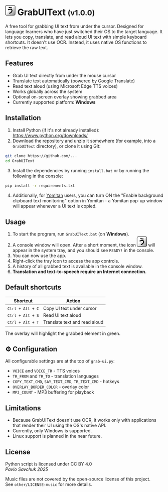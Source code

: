# ![(icon)](other/icon.svg) GrabUIText <small>(v1.0.0)</small>

A free tool for grabbing UI text from under the cursor.
Designed for language learners who have just switched their OS to the target language.
It lets you copy, translate, and read aloud UI text with simple keyboard shortcuts. It doesn't use OCR. Instead, it uses native OS functions to retrieve the raw text.

## Features

- Grab UI text directly from under the mouse cursor
- Translate text automatically (powered by Google Translate)  
- Read text aloud (using Microsoft Edge TTS voices)
- Works globally across the system
- Optional on-screen overlay showing grabbed area
- Currently supported platform: **Windows**

## Installation

1. Install Python (if it's not already installed): https://www.python.org/downloads/
2. Download the repository and unzip it somewhere (for example, into a `GrabUIText` directory), or clone it using Git:
```bash
git clone https://github.com/...
cd GrabUIText
```
3. Install the dependencies by running `install.bat` or by running the following in the console:
```bash
pip install -r requirements.txt
```
4. Additionally, for [Yomitan](https://yomitan.wiki/) users, you can turn ON the "Enable background clipboard text monitoring" option in Yomitan - a Yomitan pop-up window will appear whenever a UI text is copied.

## Usage

1. To start the program, run `GrabUIText.bat` (on **Windows**).
2. A console window will open. After a short moment, the icon ![(icon)](other/icon.svg) will appear in the system tray, and you should see `READY!` in the console.
3. You can now use the app.
4. Right-click the tray icon to access the app controls.
5. A history of all grabbed text is available in the console window.
6. **Translation and text-to-speech require an Internet connection.**

## Default shortcuts

| Shortcut             | Action                        |
|----------------------|-------------------------------|
| `Ctrl + Alt + C`     | Copy UI text under cursor     |
| `Ctrl + Alt + S`     | Read UI text aloud            |
| `Ctrl + Alt + T`     | Translate text and read aloud |

The overlay will highlight the grabbed element in green.

## ⚙️ Configuration

All configurable settings are at the top of `grab-ui.py`:

- `VOICE` and `VOICE_TR` - TTS voices  
- `TR_FROM` and `TR_TO` - translation languages  
- `COPY_TEXT_CMD`, `SAY_TEXT_CMD`, `TR_TEXT_CMD` - hotkeys  
- `OVERLAY_BORDER_COLOR` - overlay color  
- `MP3_COUNT` - MP3 buffering for playback

## Limitations

- Because GrabUIText doesn't use OCR, it works only with applications that render their UI using the OS's native API. 
- Currently, only Windows is supported. 
- Linux support is planned in the near future.

## License

Python script is licensed under CC BY 4.0<br>
*Pavlo Savchuk 2025*

Music files are not covered by the open-source license of this project.<br>
See `other/LICENSE-music` for more details.